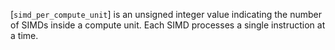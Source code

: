 [`simd_per_compute_unit`] is an unsigned
integer value indicating the number of SIMDs inside a compute unit.
Each SIMD processes a single instruction at a time.